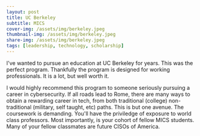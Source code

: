 ```yaml
---
layout: post
title: UC Berkeley
subtitle: MICS
cover-img: /assets/img/berkeley.jpeg
thumbnail-img: /assets/img/berkeley.jpeg
share-img: /assets/img/berkeley.jpeg
tags: [leadership, technology, scholarship]
---
```


I've wanted to pursue an education at UC Berkeley for years. This was the perfect program. Thankfully the program is designed for working professionals. It is a lot, but well worth it.

I would highly recommend this program to someone seriously pursuing a career in cybersecurity. If all roads lead to Rome, there are many ways to obtain a rewarding career in tech, from both traditional (college) non-traditional (military, self taught, etc) paths. This is but one avenue. The coursework is demanding. You'll have the priviledge of exposure to world class professors. Most importantly, is your cohort of fellow MICS students. Many of your fellow classmates are future CISOs of America.